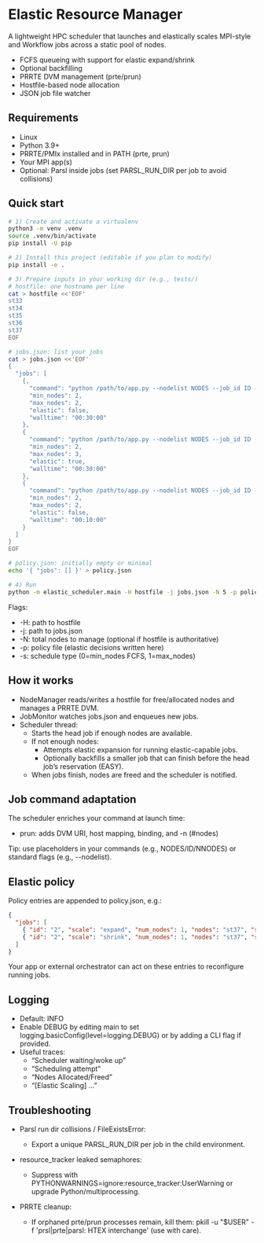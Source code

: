 # Elastic Resource Manager

A lightweight HPC scheduler that launches and elastically scales MPI-style and Workflow jobs across a static pool of nodes.

- FCFS queueing with support for elastic expand/shrink
- Optional backfilling
- PRRTE DVM management (prte/prun)
- Hostfile-based node allocation
- JSON job file watcher

## Requirements

- Linux
- Python 3.9+
- PRRTE/PMIx installed and in PATH (prte, prun)
- Your MPI app(s)
- Optional: Parsl inside jobs (set PARSL_RUN_DIR per job to avoid collisions)

## Quick start

```bash
# 1) Create and activate a virtualenv
python3 -m venv .venv
source .venv/bin/activate
pip install -U pip

# 2) Install this project (editable if you plan to modify)
pip install -e .

# 3) Prepare inputs in your working dir (e.g., tests/)
# hostfile: one hostname per line
cat > hostfile <<'EOF'
st33
st34
st35
st36
st37
EOF

# jobs.json: list your jobs
cat > jobs.json <<'EOF'
{
  "jobs": [
    {,
      "command": "python /path/to/app.py --nodelist NODES --job_id ID --nnodes NNODES --wt 00:30:00",
      "min_nodes": 2,
      "max_nodes": 2,
      "elastic": false,
      "walltime": "00:30:00"
    },
    {
      "command": "python /path/to/app.py --nodelist NODES --job_id ID --nnodes NNODES --wt 00:30:00",
      "min_nodes": 2,
      "max_nodes": 3,
      "elastic": true,
      "walltime": "00:30:00"
    },
    {
      "command": "python /path/to/app.py --nodelist NODES --job_id ID --nnodes NNODES --wt 00:10:00",
      "min_nodes": 2,
      "max_nodes": 2,
      "elastic": false,
      "walltime": "00:10:00"
    }
  ]
}
EOF

# policy.json: initially empty or minimal
echo '{ "jobs": [] }' > policy.json

# 4) Run
python -m elastic_scheduler.main -H hostfile -j jobs.json -N 5 -p policy.json -s 0
```

Flags:
- -H: path to hostfile
- -j: path to jobs.json
- -N: total nodes to manage (optional if hostfile is authoritative)
- -p: policy file (elastic decisions written here)
- -s: schedule type (0=min_nodes FCFS, 1=max_nodes)

## How it works

- NodeManager reads/writes a hostfile for free/allocated nodes and manages a PRRTE DVM.
- JobMonitor watches jobs.json and enqueues new jobs.
- Scheduler thread:
  - Starts the head job if enough nodes are available.
  - If not enough nodes:
    - Attempts elastic expansion for running elastic-capable jobs.
    - Optionally backfills a smaller job that can finish before the head job’s reservation (EASY).
  - When jobs finish, nodes are freed and the scheduler is notified.

## Job command adaptation

The scheduler enriches your command at launch time:
- prun: adds DVM URI, host mapping, binding, and -n (#nodes)
<!-- - --nodelist/--job_id/--nnodes/--wt: values filled from the allocation
- EXAMOL-style envs can be exported: NUM_NODES_EXAMOL, NODES_EXAMOL, JOB_ID_EXAMOL, WALLTIME_EXAMOL -->

Tip: use placeholders in your commands (e.g., NODES/ID/NNODES) or standard flags (e.g., --nodelist).

## Elastic policy

Policy entries are appended to policy.json, e.g.:

```json
{
  "jobs": [
    { "id": "2", "scale": "expand", "num_nodes": 1, "nodes": "st37", "start_after": 0 },
    { "id": "2", "scale": "shrink", "num_nodes": 1, "nodes": "st37", "start_after": 0 }
  ]
}
```

Your app or external orchestrator can act on these entries to reconfigure running jobs.

## Logging

- Default: INFO
- Enable DEBUG by editing main to set logging.basicConfig(level=logging.DEBUG) or by adding a CLI flag if provided.
- Useful traces:
  - “Scheduler waiting/woke up”
  - “Scheduling attempt”
  - “Nodes Allocated/Freed”
  - “[Elastic Scaling] …”

## Troubleshooting

- Parsl run dir collisions / FileExistsError:
  - Export a unique PARSL_RUN_DIR per job in the child environment.

- resource_tracker leaked semaphores:
  - Suppress with PYTHONWARNINGS=ignore:resource_tracker:UserWarning or upgrade Python/multiprocessing.

- PRRTE cleanup:
  - If orphaned prte/prun processes remain, kill them:
    pkill -u "$USER" -f 'prsl|prte|parsl: HTEX interchange' (use with care).
